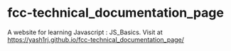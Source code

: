# fcc-technical_documentation_page
 A website for learning Javascript : JS_Basics. Visit at https://yash1rj.github.io/fcc-technical_documentation_page/
